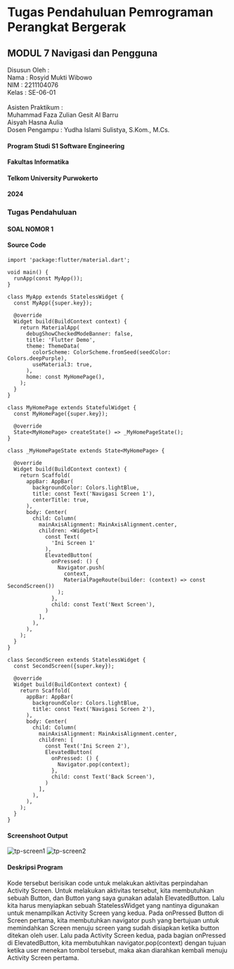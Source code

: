 # Tugas Pendahuluan Pemrograman Perangkat Bergerak
## MODUL 7 Navigasi dan Pengguna

Disusun Oleh : <br>
Nama : Rosyid Mukti Wibowo <br>
NIM : 2211104076 <br>
Kelas : SE-06-01 <br>
<br>
Asisten Praktikum : <br>
Muhammad Faza Zulian Gesit Al Barru <br>
Aisyah Hasna Aulia <br>
Dosen Pengampu : Yudha Islami Sulistya, S.Kom., M.Cs.

#### Program Studi S1 Software Engineering
#### Fakultas Informatika
#### Telkom University Purwokerto
#### 2024


### Tugas Pendahuluan

#### SOAL NOMOR 1

#### Source Code
```
import 'package:flutter/material.dart';

void main() {
  runApp(const MyApp());
}

class MyApp extends StatelessWidget {
  const MyApp({super.key});

  @override
  Widget build(BuildContext context) {
    return MaterialApp(
      debugShowCheckedModeBanner: false,
      title: 'Flutter Demo',
      theme: ThemeData(
        colorScheme: ColorScheme.fromSeed(seedColor: Colors.deepPurple),
        useMaterial3: true,
      ),
      home: const MyHomePage(),
    );
  }
}

class MyHomePage extends StatefulWidget {
  const MyHomePage({super.key});

  @override
  State<MyHomePage> createState() => _MyHomePageState();
}

class _MyHomePageState extends State<MyHomePage> {

  @override
  Widget build(BuildContext context) {
    return Scaffold(
      appBar: AppBar(
        backgroundColor: Colors.lightBlue,
        title: const Text('Navigasi Screen 1'),
        centerTitle: true,
      ),
      body: Center(
        child: Column(
          mainAxisAlignment: MainAxisAlignment.center,
          children: <Widget>[
            const Text(
              'Ini Screen 1'
            ),
            ElevatedButton(
              onPressed: () {
                Navigator.push(
                  context,
                  MaterialPageRoute(builder: (context) => const SecondScreen())
                );
              },
              child: const Text('Next Screen'),
            )
          ],
        ),
      ),
    );
  }
}

class SecondScreen extends StatelessWidget {
  const SecondScreen({super.key});

  @override
  Widget build(BuildContext context) {
    return Scaffold(
      appBar: AppBar(
        backgroundColor: Colors.lightBlue,
        title: const Text('Navigasi Screen 2'),
      ),
      body: Center(
        child: Column(
          mainAxisAlignment: MainAxisAlignment.center,
          children: [
            const Text('Ini Screen 2'),
            ElevatedButton(
              onPressed: () {
                Navigator.pop(context);
              },
              child: const Text('Back Screen'),
            )
          ],
        ),
      ),
    );
  }
}

```

#### Screenshoot Output
![tp-screen1](https://github.com/user-attachments/assets/dadb6486-7544-4299-93b5-f659d3507d17)
![tp-screen2](https://github.com/user-attachments/assets/8b1fcd74-b960-4fdf-a4e2-d865af92a32a)

#### Deskripsi Program
Kode tersebut berisikan code untuk melakukan aktivitas perpindahan Activity Screen. Untuk melakukan aktivitas tersebut, kita membutuhkan sebuah Button, dan Button yang saya gunakan adalah ElevatedButton. Lalu kita harus menyiapkan sebuah StatelessWidget yang nantinya digunakan untuk menampilkan Activity Screen yang kedua. Pada onPressed Button di Screen pertama, kita membutuhkan navigator push yang bertujuan untuk memindahkan Screen menuju screen yang sudah disiapkan ketika button ditekan oleh user. Lalu pada Activity Screen kedua, pada bagian onPressed di ElevatedButton, kita membutuhkan navigator.pop(context) dengan tujuan ketika user menekan tombol tersebut, maka akan diarahkan kembali menuju Activity Screen pertama. 